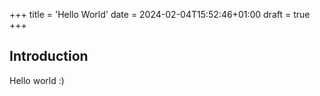 +++
title = 'Hello World'
date = 2024-02-04T15:52:46+01:00
draft = true
+++
## Introduction

Hello world :)